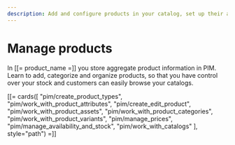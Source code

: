 ```yaml
---
description: Add and configure products in your catalog, set up their attributes and define availability and stock.
---
```


# Manage products

In [[= product_name =]] you store aggregate product information in PIM.
Learn to add, categorize and organize products, so that you have control over your stock and customers can easily browse your catalogs.


[[= cards([
    "pim/create_product_types",
    "pim/work_with_product_attributes",
    "pim/create_edit_product",
    "pim/work_with_product_assets",
    "pim/work_with_product_categories",
    "pim/work_with_product_variants",
    "pim/manage_prices",
    "pim/manage_availability_and_stock",
    "pim/work_with_catalogs"
], style="path") =]]
